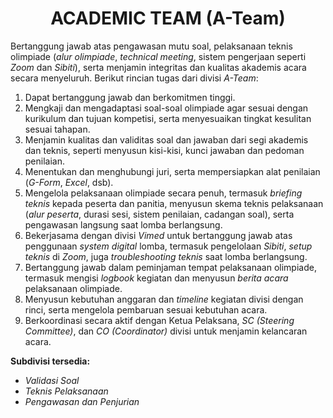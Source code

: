 <h1 style="text-align: center;">ACADEMIC TEAM (A-Team)</h1>

Bertanggung jawab atas pengawasan mutu soal, pelaksanaan teknis olimpiade (*alur olimpiade*, *technical meeting*, sistem pengerjaan seperti *Zoom* dan *Sibiti*), serta menjamin integritas dan kualitas akademis acara secara menyeluruh. Berikut rincian tugas dari divisi *A-Team*:

1. Dapat bertanggung jawab dan berkomitmen tinggi.  
2. Mengkaji dan mengadaptasi soal-soal olimpiade agar sesuai dengan kurikulum dan tujuan kompetisi, serta menyesuaikan tingkat kesulitan sesuai tahapan.  
3. Menjamin kualitas dan validitas soal dan jawaban dari segi akademis dan teknis, seperti menyusun kisi-kisi, kunci jawaban dan pedoman penilaian.  
4. Menentukan dan menghubungi juri, serta mempersiapkan alat penilaian (*G-Form*, *Excel*, dsb).  
5. Mengelola pelaksanaan olimpiade secara penuh, termasuk *briefing teknis* kepada peserta dan panitia, menyusun skema teknis pelaksanaan (*alur peserta*, durasi sesi, sistem penilaian, cadangan soal), serta pengawasan langsung saat lomba berlangsung.  
6. Bekerjasama dengan divisi *Vimed* untuk bertanggung jawab atas penggunaan *system digital* lomba, termasuk pengelolaan *Sibiti*, *setup teknis* di *Zoom*, juga *troubleshooting teknis* saat lomba berlangsung.  
7. Bertanggung jawab dalam peminjaman tempat pelaksanaan olimpiade, termasuk mengisi *logbook* kegiatan dan menyusun *berita acara* pelaksanaan olimpiade.  
8. Menyusun kebutuhan anggaran dan *timeline* kegiatan divisi dengan rinci, serta mengelola pembaruan sesuai kebutuhan acara.  
9. Berkoordinasi secara aktif dengan Ketua Pelaksana, *SC (Steering Committee)*, dan *CO (Coordinator)* divisi untuk menjamin kelancaran acara.  

**Subdivisi tersedia:**
- *Validasi Soal*  
- *Teknis Pelaksanaan*  
- *Pengawasan dan Penjurian*
